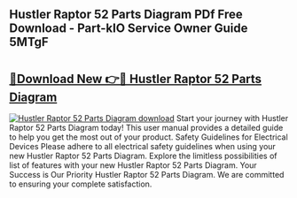 ## Hustler Raptor 52 Parts Diagram PDf Free Download - Part-kIO Service Owner Guide 5MTgF

# <h2><a href="http://dfqb2h7.blite.top/?on=Hustler+Raptor+52+Parts+Diagram">🔗Download New 👉🔴 Hustler Raptor 52 Parts Diagram</a></h2>

[![Hustler Raptor 52 Parts Diagram download](https://i.imgur.com/lujVjoI.png)](http://dfqb2h7.blite.top/?on=Hustler+Raptor+52+Parts+Diagram)
Start your journey with Hustler Raptor 52 Parts Diagram today! This user manual provides a detailed guide to help you get the most out of your product. Safety Guidelines for Electrical Devices Please adhere to all electrical safety guidelines when using your new Hustler Raptor 52 Parts Diagram. Explore the limitless possibilities of list of features with your new Hustler Raptor 52 Parts Diagram. Your Success is Our Priority Hustler Raptor 52 Parts Diagram. We are committed to ensuring your complete satisfaction.
